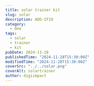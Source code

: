 ```yaml
---
title: solar trainer kit
slug: solar
description: ADD-ST19
category:
  - One
tags:
  - solar
  - trainer
  - kit
pubDate: 2024-11-28
publishedTime: "2024-11-28T15:30:00Z"
modifiedTime: "2024-11-28T15:30:00Z"
coverSrc: "../../solar.png"
coverAlt: solartrainer
author: digiimpact
---
```

